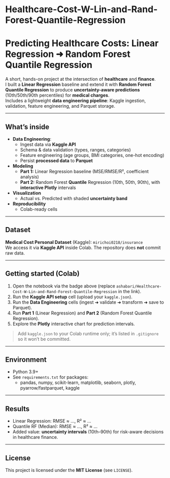 # Healthcare-Cost-W-Lin-and-Rand-Forest-Quantile-Regression
# Predicting Healthcare Costs: Linear Regression ➜ Random Forest Quantile Regression


A short, hands-on project at the intersection of **healthcare** and **finance**.  
I built a **Linear Regression** baseline and extend it with **Random Forest Quantile Regression** to produce **uncertainty-aware predictions** (10th/50th/90th percentiles) for **medical charges**.  
Includes a lightweight **data engineering pipeline**: Kaggle ingestion, validation, feature engineering, and Parquet storage.

---

## What’s inside
- **Data Engineering**:
  - Ingest data via **Kaggle API**
  - Schema & data validation (types, ranges, categories)
  - Feature engineering (age groups, BMI categories, one-hot encoding)
  - Persist **processed data** to **Parquet**
- **Modeling**
  - **Part 1:** Linear Regression baseline (MSE/RMSE/R², coefficient analysis)
  - **Part 2:** Random Forest **Quantile** Regression (10th, 50th, 90th), with **interactive Plotly** intervals
- **Visualization**
  - Actual vs. Predicted with shaded **uncertainty band**
- **Reproducibility**
  - Colab-ready cells

---

##  Dataset
**Medical Cost Personal Dataset** (Kaggle): `mirichoi0218/insurance`  
We access it via **Kaggle API** inside Colab. The repository does **not** commit raw data.

---

##  Getting started (Colab)
1. Open the notebook via the badge above (replace `ashabari/Healthcare-Cost-W-Lin-and-Rand-Forest-Quantile-Regression` in the link).
2. Run the **Kaggle API setup** cell (upload your `kaggle.json`).
3. Run the **Data Engineering** cells (ingest ➜ validate ➜ transform ➜ save to Parquet).
4. Run **Part 1** (Linear Regression) and **Part 2** (Random Forest Quantile Regression).
5. Explore the **Plotly** interactive chart for prediction intervals.

>  Add `kaggle.json` to your Colab runtime only; it’s listed in `.gitignore` so it won’t be committed.

---


## Environment
- Python 3.9+
- See `requirements.txt` for packages:
  - pandas, numpy, scikit-learn, matplotlib, seaborn, plotly, pyarrow/fastparquet, kaggle

---

## Results
- Linear Regression: RMSE ≈ …, R² ≈ …
- Quantile RF (Median): RMSE ≈ …, R² ≈ …
- Added value: **uncertainty intervals** (10th–90th) for risk-aware decisions in healthcare finance.


---

## License
This project is licensed under the **MIT License** (see `LICENSE`).


